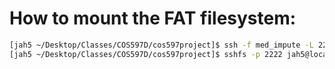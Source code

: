 # How to mount the FAT filesystem:
```bash
[jah5 ~/Desktop/Classes/COS597D/cos597project]$ ssh -f med_impute -L 2222:fat:22 -N
[jah5 ~/Desktop/Classes/COS597D/cos597project]$ sshfs -p 2222 jah5@localhost:/memex/jah5/notebooks ../fat_mount/
```
